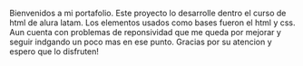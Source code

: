 Bienvenidos a mi portafolio. Este proyecto lo desarrolle dentro el curso de html de alura latam. Los elementos usados como bases fueron el html y css. Aun cuenta con problemas de reponsividad que me queda por mejorar y seguir indgando un poco mas en ese punto. Gracias por su atencion y espero que lo disfruten!

